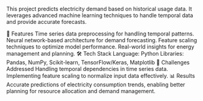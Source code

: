 This project predicts electricity demand based on historical usage data. It leverages advanced machine learning techniques to handle temporal data and provide accurate forecasts.

🚀 Features
Time series data preprocessing for handling temporal patterns.
Neural network-based architecture for demand forecasting.
Feature scaling techniques to optimize model performance.
Real-world insights for energy management and planning.
🛠️ Tech Stack
Language: Python
Libraries: Pandas, NumPy, Scikit-learn, TensorFlow/Keras, Matplotlib
🧠 Challenges Addressed
Handling temporal dependencies in time series data.
Implementing feature scaling to normalize input data effectively.
📊 Results
Accurate predictions of electricity consumption trends, enabling better planning for resource allocation and demand management.
